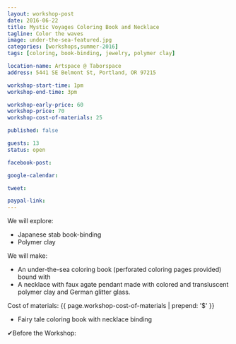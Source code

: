 ```yaml
---
layout: workshop-post
date: 2016-06-22
title: Mystic Voyages Coloring Book and Necklace
tagline: Color the waves
image: under-the-sea-featured.jpg
categories: [workshops,summer-2016]
tags: [coloring, book-binding, jewelry, polymer clay]

location-name: Artspace @ Taborspace
address: 5441 SE Belmont St, Portland, OR 97215

workshop-start-time: 1pm
workshop-end-time: 3pm

workshop-early-price: 60
workshop-price: 70
workshop-cost-of-materials: 25

published: false

guests: 13
status: open

facebook-post: 

google-calendar: 

tweet: 

paypal-link:
---
```



We will explore:

- Japanese stab book-binding
- Polymer clay


We will make:

- An under-the-sea coloring book (perforated coloring pages provided) bound with
- A necklace with faux agate pendant made with colored and transluscent polymer clay and German glitter glass.

Cost of materials: {{ page.workshop-cost-of-materials | prepend: '$' }}

- Fairy tale coloring book with necklace binding

&#10004;Before the Workshop:
